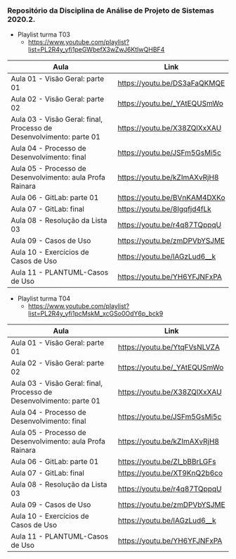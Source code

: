 ### Repositório da Disciplina de Análise de Projeto de Sistemas 2020.2.

* Playlist turma T03
  * https://www.youtube.com/playlist?list=PL2R4y_yfi1peGWbefX3wZwJ6KtIwQHBF4

Aula | Link
------------ | -------------
Aula 01 - Visão Geral: parte 01 | https://youtu.be/DS3aFaQKMQE
Aula 02 - Visão Geral: parte 02 | https://youtu.be/_YAtEQUSmWo
Aula 03 - Visão Geral: final, Processo de Desenvolvimento: parte 01 | https://youtu.be/X38ZQlXxXAU
Aula 04 - Processo de Desenvolvimento: final | https://youtu.be/JSFm5GsMi5c
Aula 05 - Processo de Desenvolvimento: aula Profa Rainara | https://youtu.be/kZImAXvRjH8
Aula 06 - GitLab: parte 01 | https://youtu.be/BVnKAM4DXKo
Aula 07 - GitLab: final | https://youtu.be/8lgqfjd4fLk
Aula 08 - Resolução da Lista 03 | https://youtu.be/r4q87TQppqU
Aula 09 - Casos de Uso | https://youtu.be/zmDPVbYSJME
Aula 10 - Exercícios de Casos de Uso | https://youtu.be/lAGzLud6__k
Aula 11 - PLANTUML-Casos de Uso | https://youtu.be/YH6YFJNFxPA

* Playlist turma T04
  * https://www.youtube.com/playlist?list=PL2R4y_yfi1pcMskM_xcGSo0OdY6p_bck9

Aula | Link
------------ | -------------
Aula 01 - Visão Geral: parte 01 | https://youtu.be/YtqFVsNLVZA
Aula 02 - Visão Geral: parte 02 | https://youtu.be/_YAtEQUSmWo
Aula 03 - Visão Geral: final, Processo de Desenvolvimento: parte 01 | https://youtu.be/X38ZQlXxXAU
Aula 04 - Processo de Desenvolvimento: final | https://youtu.be/JSFm5GsMi5c
Aula 05 - Processo de Desenvolvimento: aula Profa Rainara | https://youtu.be/kZImAXvRjH8
Aula 06 - GitLab: parte 01 | https://youtu.be/ZI_bBBrLGFs
Aula 07 - GitLab: final | https://youtu.be/XT9KnQ2b6co
Aula 08 - Resolução da Lista 03 | https://youtu.be/r4q87TQppqU
Aula 09 - Casos de Uso | https://youtu.be/zmDPVbYSJME
Aula 10 - Exercícios de Casos de Uso | https://youtu.be/lAGzLud6__k
Aula 11 - PLANTUML-Casos de Uso | https://youtu.be/YH6YFJNFxPA